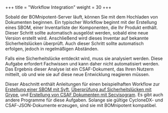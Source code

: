 +++
title = "Workflow Integration"
weight = 30
+++

Sobald der BOMnipotent-Server läuft, können Sie mit dem Hochladen von Dokumenten beginnen. Ein typischer Workflow beginnt mit der Erstellung eines SBOM, einer Inventarliste der Komponenten, die Ihr Produkt enthält. Dieser Schritt sollte automatisch ausgelöst werden, sobald eine neue Version erstellt wird. Anschließend wird dieses Inventar auf bekannte Sicherheitslücken überprüft. Auch dieser Schritt sollte automatisch erfolgen, jedoch in regelmäßigen Abständen.

Falls eine Sicherheitslücke entdeckt wird, muss sie analysiert werden. Diese Aufgabe erfordert Fachwissen und kann daher nicht automatisiert werden. Das Ergebnis dieser Analyse ist ein CSAF-Dokument, das Ihren Nutzern mitteilt, ob und wie sie auf diese neue Entwicklung reagieren müssen.

Dieser Abschnitt enthält Anleitungen für einen beispielhaften Workflow zur [Erstellung einer SBOM mit Syft](/de/integration/syft), [Überprüfung auf Sicherheitslücken mit Grype](/de/integration/grype), und [Erstellung von CSAF Dokumenten mit Secvisogram](/de/integration/secvisogram). Es gibt auch andere Programme für diese Aufgaben. Solange sie gültige CycloneDX- und CSAF-JSON-Dokumente erzeugen, sind sie mit BOMnipotent kompatibel.
